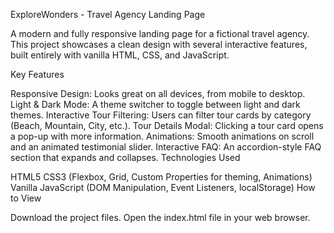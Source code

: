 ExploreWonders - Travel Agency Landing Page

A modern and fully responsive landing page for a fictional travel agency. This project showcases a clean design with several interactive features, built entirely with vanilla HTML, CSS, and JavaScript.

Key Features

Responsive Design: Looks great on all devices, from mobile to desktop.
Light & Dark Mode: A theme switcher to toggle between light and dark themes.
Interactive Tour Filtering: Users can filter tour cards by category (Beach, Mountain, City, etc.).
Tour Details Modal: Clicking a tour card opens a pop-up with more information.
Animations: Smooth animations on scroll and an animated testimonial slider.
Interactive FAQ: An accordion-style FAQ section that expands and collapses.
Technologies Used

HTML5
CSS3 (Flexbox, Grid, Custom Properties for theming, Animations)
Vanilla JavaScript (DOM Manipulation, Event Listeners, localStorage)
How to View

Download the project files.
Open the index.html file in your web browser.
